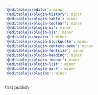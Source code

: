 ```yaml
---
'@editablejs/editor': minor
'@editablejs/plugin-history': minor
'@editablejs/plugin-table': minor
'@editablejs/plugin-toolbar': minor
'@editablejs/plugin-ui': minor
'@editablejs/plugin-yjs': minor
'@editablejs/breaker': minor
'@editablejs/plugin-blockquote': minor
'@editablejs/plugin-context-menu': minor
'@editablejs/plugin-fontsize': minor
'@editablejs/plugin-heading': minor
'@editablejs/plugin-indent': minor
'@editablejs/plugin-list': minor
'@editablejs/plugin-mark': minor
'@editablejs/plugins': minor
---
```


first publish
